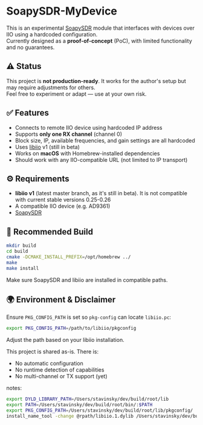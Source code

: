 # SoapySDR-MyDevice

This is an experimental [SoapySDR](https://github.com/pothosware/SoapySDR) module that interfaces with devices over IIO using a hardcoded configuration.  
Currently designed as a **proof-of-concept** (PoC), with limited functionality and no guarantees.

## ⚠️ Status

This project is **not production-ready**. It works for the author's setup but may require adjustments for others.  
Feel free to experiment or adapt — use at your own risk.

## ✅ Features

- Connects to remote IIO device using hardcoded IP address
- Supports **only one RX channel** (channel 0)
- Block size, IP, available frequencies, and gain settings are all hardcoded
- Uses [libiio](https://github.com/analogdevicesinc/libiio) v1 (still in beta)
- Works on **macOS** with Homebrew-installed dependencies
- Should work with any IIO-compatible URL (not limited to IP transport)

## ⚙️ Requirements

- **libiio v1** (latest master branch, as it's still in beta). It is not compatible with current stable versions 0.25-0.26
- A compatible IIO device (e.g. AD9361)
- [SoapySDR](https://github.com/pothosware/SoapySDR)

## 💠 Recommended Build

```bash
mkdir build
cd build
cmake -DCMAKE_INSTALL_PREFIX=/opt/homebrew ../
make
make install
```

Make sure SoapySDR and libiio are installed in compatible paths.

## 🌍 Environment & Disclaimer

Ensure `PKG_CONFIG_PATH` is set so `pkg-config` can locate `libiio.pc`:

```bash
export PKG_CONFIG_PATH=/path/to/libiio/pkgconfig
```

Adjust the path based on your libiio installation.

This project is shared as-is. There is:

- No automatic configuration
- No runtime detection of capabilities
- No multi-channel or TX support (yet)

notes:

```sh
export DYLD_LIBRARY_PATH=/Users/stavinsky/dev/build/root/lib
export PATH=/Users/stavinsky/dev/build/root/bin/:$PATH
export PKG_CONFIG_PATH=/Users/stavinsky/dev/build/root/lib/pkgconfig/
install_name_tool -change @rpath/libiio.1.dylib /Users/stavinsky/dev/build/root/lib/libiio.dylib /opt/homebrew/lib/SoapySDR/modules0.8/libMyDevice.so
```
